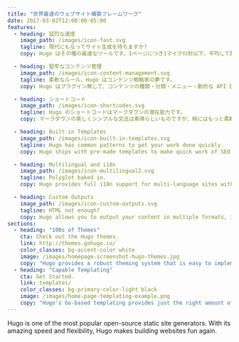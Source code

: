 ```yaml
---
title: "世界最速のウェブサイト構築フレームワーク"
date: 2017-03-02T12:00:00-05:00
features:
  - heading: 猛烈な速度
    image_path: /images/icon-fast.svg
    tagline: 現代にもなってサイト生成を待ちますか?
    copy: Hugo はその種の最速なツールです。1ページにつき1マイクロ秒以下、平均して数秒でサイトを構築します。

  - heading: 堅牢なコンテンツ管理
    image_path: /images/icon-content-management.svg
    tagline: 柔軟なルール、Hugo はコンテンツ戦略家の夢です。
    copy: Hugo はプラグイン無しで、コンテンツの種類・分類・メニュー・動的な API 提供などのすべてに限りなく対応しています。

  - heading: ショートコード
    image_path: /images/icon-shortcodes.svg
    tagline: Hugo のショートコードはマークダウンの潜在能力です。
    copy: マークダウンの美しくシンプルな文法は素晴らしいものですが、時にはもっと柔軟さが欲しくなることもあります。Hugo のショートコードは単純さと柔軟性を両立させることが可能です。

  - heading: Built-in Templates
    image_path: /images/icon-built-in-templates.svg
    tagline: Hugo has common patterns to get your work done quickly.
    copy: Hugo ships with pre-made templates to make quick work of SEO, commenting, analytics and other functions. One line of code, and you're done.

  - heading: Multilingual and i18n
    image_path: /images/icon-multilingual2.svg
    tagline: Polyglot baked in.
    copy: Hugo provides full i18n support for multi-language sites with the same straightforward development experience Hugo users love in single-language sites.

  - heading: Custom Outputs
    image_path: /images/icon-custom-outputs.svg
    tagline: HTML not enough?
    copy: Hugo allows you to output your content in multiple formats, including JSON or AMP, and makes it easy to create your own.
sections:
  - heading: "100s of Themes"
    cta: Check out the Hugo themes.
    link: http://themes.gohugo.io/
    color_classes: bg-accent-color white
    image: /images/homepage-screenshot-hugo-themes.jpg
    copy: "Hugo provides a robust theming system that is easy to implement but capable of producing even the most complicated websites."
  - heading: "Capable Templating"
    cta: Get Started.
    link: templates/
    color_classes: bg-primary-color-light black
    image: /images/home-page-templating-example.png
    copy: "Hugo's Go-based templating provides just the right amount of logic to build anything from the simple to complex. If you prefer Jade/Pug-like syntax, you can also use Amber, Ace, or any combination of the three."
---
```


Hugo is one of the most popular open-source static site generators. With its amazing speed and flexibility, Hugo makes building websites fun again.
